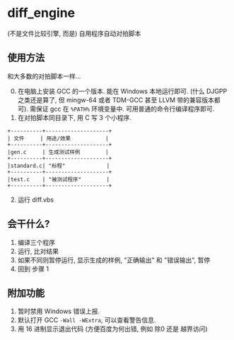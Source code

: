 # diff_engine
(不是文件比较引擎, 而是) 自用程序自动对拍脚本

## 使用方法
和大多数的对拍脚本一样... 

0. 在电脑上安装 GCC 的一个版本. 能在 Windows 本地运行即可. (什么 DJGPP 之类还是算了, 但 mingw-64 或者 TDM-GCC 甚至 LLVM 带的兼容版本都可). 
   需保证 gcc 在 `%PATH%` 环境变量中. 可用普通的命令行编译程序即可.
1. 在对拍脚本同目录下, 用 C 写 3 个小程序.
```asciidoc
+----------+--------------------+
| 文件     | 用途/效果           |
+----------+--------------------+
|gen.c     | 生成测试样例        |
+----------+--------------------+
|standard.c| "标程"             |
+----------+--------------------+
|test.c    | "被测试程序"        |
+----------+--------------------+
```
2. 运行 diff.vbs

## 会干什么?
1. 编译三个程序
2. 运行, 比对结果
3. 如果不同则暂停运行, 显示生成的样例, "正确输出" 和 "错误输出", 暂停
4. 回到 步骤 1

## 附加功能
1. 暂时禁用 Windows 错误上报. 
2. 默认打开 GCC `-Wall -WExtra`, 可以查看警告信息. 
3. 用 16 进制显示退出代码 (方便百度为何出错, 例如 除0 还是 越界访问)

